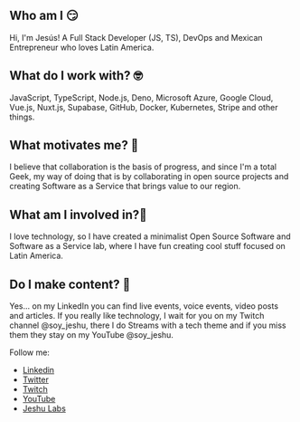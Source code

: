 ## Who am I 😏

Hi, I'm Jesús! A Full Stack Developer (JS, TS), DevOps and Mexican Entrepreneur who loves Latin America.

## What do I work with? 🤓

JavaScript, TypeScript, Node.js, Deno, Microsoft Azure, Google Cloud, Vue.js, Nuxt.js, Supabase, GitHub, Docker, Kubernetes, Stripe and other things. 

## What motivates me? 🧐

I believe that collaboration is the basis of progress, and since I'm a total Geek, my way of doing that is by collaborating in open source projects and creating Software as a Service that brings value to our region.

## What am I involved in?🤔

I love technology, so I have created a minimalist Open Source Software and Software as a Service lab, where I have fun creating cool stuff focused on Latin America.

## Do I make content? 🤩

Yes... on my LinkedIn you can find live events, voice events, video posts and articles. If you really like technology, I wait for you on my Twitch channel @soy_jeshu, there I do Streams with a tech theme and if you miss them they stay on my YouTube @soy_jeshu.

Follow me:
- [Linkedin](https://www.linkedin.com/in/soy-jeshu)
- [Twitter](https://twitter.com/soy_jeshu)
- [Twitch](https://www.twitch.tv/soy_jeshu)
- [YouTube](https://www.youtube.com/channel/UCaJ8aINH0YeKehhcYIGcTZA)
- [Jeshu Labs](https://www.jeshulabs.com/)
